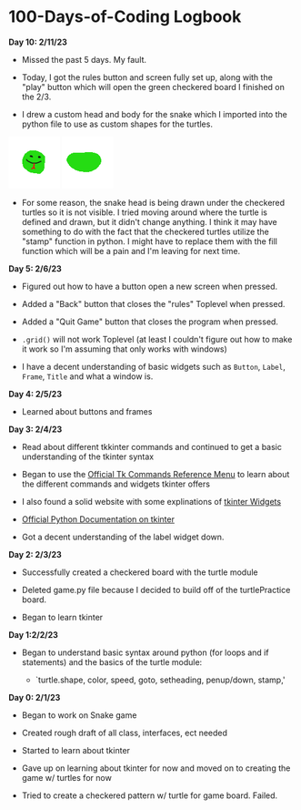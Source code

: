 # 100-Days-of-Coding Logbook

**Day 10: 2/11/23**

- Missed the past 5 days. My fault.

- Today, I got the rules button and screen fully set up, along with the "play" button which will open the green checkered board I finished on the 2/3.

- I drew a custom head and body for the snake which I imported into the python file to use as custom shapes for the turtles.

![This is the head](/snake_head.gif)
![This is the body](/snake_body.gif)

- For some reason, the snake head is being drawn under the checkered turtles so it is not visible. I tried moving around where the turtle is defined and drawn, but it didn't change anything. I think it may have something to do with the fact that the checkered turtles utilize the "stamp" function in python. I might have to replace them with the fill function which will be a pain and I'm leaving for next time.

**Day 5: 2/6/23**

- Figured out how to have a button open a new screen when pressed.

- Added a "Back" button that closes the "rules" Toplevel when pressed.

- Added a "Quit Game" button that closes the program when pressed.

- `.grid()` will not work Toplevel (at least I couldn't figure out how to make it work so I'm assuming that only works with windows)

- I have a decent understanding of basic widgets such as `Button`, `Label`, `Frame`, `Title` and what a window is.

**Day 4: 2/5/23**

- Learned about buttons and frames

**Day 3: 2/4/23**

- Read about different tkkinter commands and continued to get a basic understanding of the tkinter syntax

- Began to use the [Official Tk Commands Reference Menu](https://www.tcl.tk/man/tcl8.6/TkCmd/contents.html) to learn about the different commands and widgets tkinter offers

- I also found a solid website with some explinations of [tkinter Widgets](https://www.studytonight.com/tkinter)

- [Official Python Documentation on tkinter](https://docs.python.org/3/library/tkinter.html)

- Got a decent understanding of the label widget down.

**Day 2: 2/3/23**

- Successfully created a checkered board with the turtle module

- Deleted game.py file because I decided to build off of the turtlePractice board.

- Began to learn tkinter

**Day 1:2/2/23**

- Began to understand basic syntax around python (for loops and if statements) and the basics of the turtle module:

  - `turtle.shape, color, speed, goto, setheading, penup/down, stamp,'

 **Day 0: 2/1/23**

- Began to work on Snake game
- Created rough draft of all class, interfaces, ect needed
- Started to learn about tkinter

- Gave up on learning about tkinter for now and moved on to creating the game w/ turtles for now
- Tried to create a checkered pattern w/ turtle for game board. Failed.
